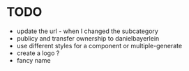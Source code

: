 # TODO

* update the url - when I changed the subcategory
* publicy and transfer ownership to danielbayerlein
* use different styles for a component or multiple-generate
* create a logo ?
* fancy name
